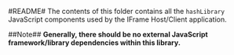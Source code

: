 #README#
The contents of this folder contains all the `hashLibrary` JavaScript components used by the IFrame Host/Client application.

##Note##
**Generally, there should be no external JavaScript framework/library dependencies within this library.**